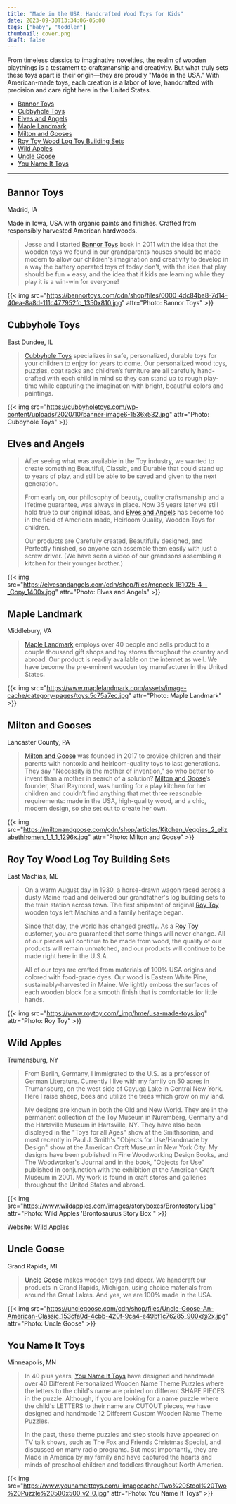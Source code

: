 ```yaml
---
title: "Made in the USA: Handcrafted Wood Toys for Kids"
date: 2023-09-30T13:34:06-05:00
tags: ["baby", "toddler"]
thumbnail: cover.png
draft: false
---
```


From timeless classics to imaginative novelties, the realm of wooden playthings is a testament to craftsmanship and creativity. But what truly sets these toys apart is their origin—they are proudly "Made in the USA." With American-made toys, each creation is a labor of love, handcrafted with precision and care right here in the United States.

- [Bannor Toys](#bannor-toys)
- [Cubbyhole Toys](#cubbyhole-toys)
- [Elves and Angels](#elves-and-angels)
- [Maple Landmark](#maple-landmark)
- [Milton and Gooses](#milton-and-gooses)
- [Roy Toy Wood Log Toy Building Sets](#roy-toy-wood-log-toy-building-sets)
- [Wild Apples](#wild-apples)
- [Uncle Goose](#uncle-goose)
- [You Name It Toys](#you-name-it-toys)

___

## Bannor Toys

Madrid, IA

Made in Iowa, USA with organic paints and finishes. Crafted from responsibly harvested American hardwoods.

> Jesse and I started [Bannor Toys](https://bannortoys.com) back in 2011 with the idea that the wooden toys we found in our grandparents houses should be made modern to allow our children's imagination and creativity to develop in a way the battery operated toys of today don't, with the idea that play should be fun + easy, and the idea that if kids are learning while they play it is a win-win for everyone!

{{< img src="https://bannortoys.com/cdn/shop/files/0000_4dc84ba8-7d14-40ea-8a8d-111c477952fc_1350x810.jpg" attr="Photo: Bannor Toys" >}}

## Cubbyhole Toys

East Dundee, IL

> [Cubbyhole Toys](https://cubbyholetoys.com/) specializes in safe, personalized, durable toys for your children to enjoy for years to come. Our personalized wood toys, puzzles, coat racks and children’s furniture are all carefully hand-crafted with each child in mind so they can stand up to rough play-time while capturing the imagination with bright, beautiful colors and paintings.

{{< img src="https://cubbyholetoys.com/wp-content/uploads/2020/10/banner-image6-1536x532.jpg" attr="Photo: Cubbyhole Toys" >}}

## Elves and Angels

> After seeing what was available in the Toy industry, we wanted to create something Beautiful, Classic, and Durable that could stand up to years of play, and still be able to be saved and given to the next generation.
>
> From early on, our philosophy of beauty, quality craftsmanship and a lifetime guarantee, was always in place. Now 35 years later we still hold true to our original ideas, and [Elves and Angels](https://elvesandangels.com/) has become top in the field of American made, Heirloom Quality, Wooden Toys for children.
>
> Our products are Carefully created, Beautifully designed, and Perfectly finished, so anyone can assemble them easily with just a screw driver.  (We have seen a video of our grandsons assembling a kitchen for their younger brother.)

{{< img src="https://elvesandangels.com/cdn/shop/files/mcpeek_161025_4_-_Copy_1400x.jpg" attr="Photo: Elves and Angels" >}}

## Maple Landmark

Middlebury, VA

> [Maple Landmark](https://www.maplelandmark.com/) employs over 40 people and sells product to a couple thousand gift shops and toy stores throughout the country and abroad. Our product is readily available on the internet as well. We have become the pre-eminent wooden toy manufacturer in the United States.

{{< img src="https://www.maplelandmark.com/assets/image-cache/category-pages/toys.5c75a7ec.jpg" attr="Photo: Maple Landmark" >}}

## Milton and Gooses

Lancaster County, PA

> [Milton and Goose](https://miltonandgoose.com/) was founded in 2017 to provide children and their parents with nontoxic and heirloom-quality toys to last generations. They say "Necessity is the mother of invention," so who better to invent than a mother in search of a solution? [Milton and Goose](https://miltonandgoose.com/)’s founder, Shari Raymond, was hunting for a play kitchen for her children and couldn’t find anything that met three reasonable requirements: made in the USA, high-quality wood, and a chic, modern design, so she set out to create her own.

{{< img src="https://miltonandgoose.com/cdn/shop/articles/Kitchen_Veggies_2_elizabethhomen_1_1_1_1296x.jpg" attr="Photo: Milton and Goose" >}}

## Roy Toy Wood Log Toy Building Sets

East Machias, ME

> On a warm August day in 1930, a horse-drawn wagon raced across a dusty Maine road and delivered our grandfather's log building sets to the train station across town. The first shipment of original [Roy Toy](https://www.roytoy.com/) wooden toys left Machias and a family heritage began.
> 
> Since that day, the world has changed greatly. As a [Roy Toy](https://www.roytoy.com/) customer, you are guaranteed that some things will never change. All of our pieces will continue to be made from wood, the quality of our products will remain unmatched, and our products will continue to be made right here in the U.S.A.
>
> All of our toys are crafted from materials of 100% USA origins and colored with food-grade dyes. Our wood is Eastern White Pine, sustainably-harvested in Maine. We lightly emboss the surfaces of each wooden block for a smooth finish that is comfortable for little hands.

{{< img src="https://www.roytoy.com/_img/hme/usa-made-toys.jpg" attr="Photo: Roy Toy" >}}

## Wild Apples

Trumansburg, NY

> From Berlin, Germany, I immigrated to the U.S. as a professor of German Literature. Currently I live with my family on 50 acres in Trumansburg, on the west side of Cayuga Lake in Central New York. Here I raise sheep, bees and utilize the trees which grow on my land.
>
> My designs are known in both the Old and New World. They are in the permanent collection of the Toy Museum in Nuremberg, Germany and the Hartsville Museum in Hartsville, NY. They have also been displayed in the "Toys for all Ages" show at the Smithsonian, and most recently in Paul J. Smith's "Objects for Use/Handmade by Design" show at the American Craft Museum in New York City. My designs have been published in Fine Woodworking Design Books, and The Woodworker's Journal and in the book, "Objects for Use" published in conjunction with the exhibition at the American Craft Museum in 2001. My work is found in craft stores and galleries throughout the United States and abroad.

{{< img src="https://www.wildapples.com/images/storyboxes/Brontostory1.jpg" attr="Photo: Wild Apples 'Brontosaurus Story Box'" >}}

Website: [Wild Apples](https://www.wildapples.com/)

## Uncle Goose

Grand Rapids, MI

> [Uncle Goose](https://unclegoose.com) makes wooden toys and decor. We handcraft our products in Grand Rapids, Michigan, using choice materials from around the Great Lakes. And yes, we are 100% made in the USA.

{{< img src="https://unclegoose.com/cdn/shop/files/Uncle-Goose-An-American-Classic_153cfa0d-4cbb-420f-9ca4-e49bf1c76285_900x@2x.jpg" attr="Photo: Uncle Goose" >}}

## You Name It Toys

Minneapolis, MN

> In 40 plus years, [You Name It Toys](https://www.younameittoys.com/) have designed and handmade over 40 Different Personalized Wooden Name Theme Puzzles where the letters to the child's name are printed on different SHAPE PIECES in the puzzle.   Although, if you are looking for a name puzzle where the child's LETTERS to their name are CUTOUT pieces, we have designed and handmade 12 Different Custom Wooden Name Theme Puzzles.
>
> In the past, these theme puzzles and step stools have appeared on TV talk shows, such as The Fox and Friends Christmas Special, and discussed on many radio programs. But most importantly, they are Made in America by my family and have captured the hearts and minds of preschool children and toddlers throughout North America.

{{< img src="https://www.younameittoys.com/_imagecache/Two%20Stool%20Two%20Puzzle%20500x500_v2_0.jpg" attr="Photo: You Name It Toys" >}}
